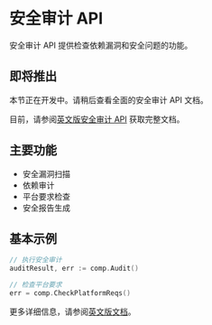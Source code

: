 # 安全审计 API

安全审计 API 提供检查依赖漏洞和安全问题的功能。

## 即将推出

本节正在开发中。请稍后查看全面的安全审计 API 文档。

目前，请参阅[英文版安全审计 API](/api/security-audit) 获取完整文档。

## 主要功能

- 安全漏洞扫描
- 依赖审计
- 平台要求检查
- 安全报告生成

## 基本示例

```go
// 执行安全审计
auditResult, err := comp.Audit()

// 检查平台要求
err = comp.CheckPlatformReqs()
```

更多详细信息，请参阅[英文版文档](/api/security-audit)。
